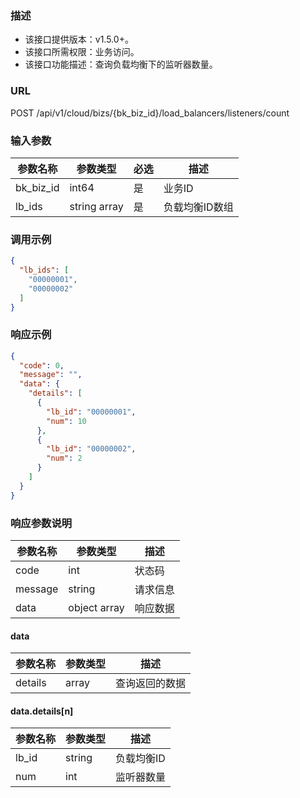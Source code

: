 ### 描述

- 该接口提供版本：v1.5.0+。
- 该接口所需权限：业务访问。
- 该接口功能描述：查询负载均衡下的监听器数量。

### URL

POST /api/v1/cloud/bizs/{bk_biz_id}/load_balancers/listeners/count

### 输入参数

| 参数名称   | 参数类型       | 必选 | 描述          |
|-----------|--------------|------|--------------|
| bk_biz_id | int64        | 是   | 业务ID        |
| lb_ids    | string array | 是   | 负载均衡ID数组 |

### 调用示例

```json
{
  "lb_ids": [
    "00000001",
    "00000002"
  ]
}
```

### 响应示例

```json
{
  "code": 0,
  "message": "",
  "data": {
    "details": [
      {
        "lb_id": "00000001",
        "num": 10
      },
      {
        "lb_id": "00000002",
        "num": 2
      }
    ]
  }
}
```

### 响应参数说明

| 参数名称 | 参数类型       | 描述    |
|---------|--------------|---------|
| code    | int          | 状态码   |
| message | string       | 请求信息 |
| data    | object array | 响应数据 |

#### data

| 参数名称 | 参数类型 | 描述         |
|---------|--------|--------------|
| details | array  | 查询返回的数据 |

#### data.details[n]

| 参数名称  | 参数类型  | 描述       |
|----------|---------|------------|
| lb_id    | string  | 负载均衡ID  |
| num      | int     | 监听器数量   |
